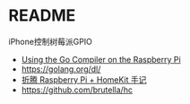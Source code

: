 # README

iPhone控制树莓派GPIO

* [Using the Go Compiler on the Raspberry Pi](https://pimylifeup.com/raspberry-pi-golang/)
* https://golang.org/dl/
* [折腾 Raspberry Pi + HomeKit 手记](https://andelf.github.io/blog/2016/09/16/play-homekit-with-ios-10-and-raspberry-pi/)
* https://github.com/brutella/hc

